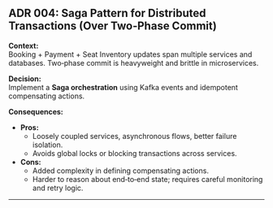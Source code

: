 ## ADR 004: Saga Pattern for Distributed Transactions (Over Two‑Phase Commit)

**Context:**  
Booking + Payment + Seat Inventory updates span multiple services and databases. Two‑phase commit is heavyweight and brittle in microservices.

**Decision:**  
Implement a **Saga orchestration** using Kafka events and idempotent compensating actions.

**Consequences:**
- **Pros:**
    - Loosely coupled services, asynchronous flows, better failure isolation.
    - Avoids global locks or blocking transactions across services.
- **Cons:**
    - Added complexity in defining compensating actions.
    - Harder to reason about end‑to‑end state; requires careful monitoring and retry logic.

---